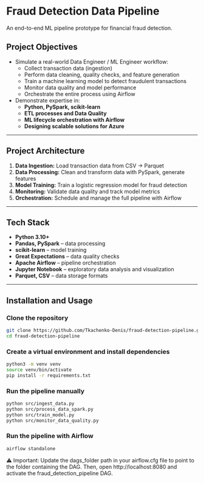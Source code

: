 # Fraud Detection Data Pipeline

An end-to-end ML pipeline prototype for financial fraud detection.

## Project Objectives

- Simulate a real-world Data Engineer / ML Engineer workflow:
  - Collect transaction data (ingestion)
  - Perform data cleaning, quality checks, and feature generation
  - Train a machine learning model to detect fraudulent transactions
  - Monitor data quality and model performance
  - Orchestrate the entire process using Airflow
- Demonstrate expertise in:
  - **Python, PySpark, scikit-learn**
  - **ETL processes and Data Quality**
  - **ML lifecycle orchestration with Airflow**
  - **Designing scalable solutions for Azure**

---

## Project Architecture

1. **Data Ingestion:** Load transaction data from CSV → Parquet  
2. **Data Processing:** Clean and transform data with PySpark, generate features  
3. **Model Training:** Train a logistic regression model for fraud detection  
4. **Monitoring:** Validate data quality and track model metrics  
5. **Orchestration:** Schedule and manage the full pipeline with Airflow  

---

## Tech Stack

- **Python 3.10+**
- **Pandas, PySpark** – data processing
- **scikit-learn** – model training
- **Great Expectations** – data quality checks
- **Apache Airflow** – pipeline orchestration
- **Jupyter Notebook** – exploratory data analysis and visualization
- **Parquet, CSV** – data storage formats

---

## Installation and Usage

### Clone the repository

```bash
git clone https://github.com/Tkachenko-Denis/fraud-detection-pipeline.git
cd fraud-detection-pipeline
```

### Create a virtual environment and install dependencies
```bash
python3 -m venv venv
source venv/bin/activate
pip install -r requirements.txt
```
### Run the pipeline manually
```bash
python src/ingest_data.py
python src/process_data_spark.py
python src/train_model.py
python src/monitor_data_quality.py
```
### Run the pipeline with Airflow
```bash
airflow standalone
```
⚠️ Important: Update the dags_folder path in your airflow.cfg file to point to the folder containing the DAG.
Then, open http://localhost:8080 and activate the fraud_detection_pipeline DAG.

